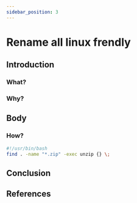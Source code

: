 ```yaml
---
sidebar_position: 3
---
```


# Rename all linux frendly

## Introduction

### What?

### Why?

## Body

### How?

``` bash
#!/usr/bin/bash
find . -name "*.zip" -exec unzip {} \;
```

## Conclusion

## References
